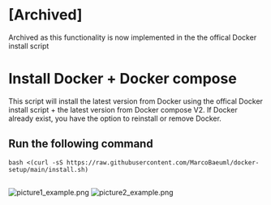 # [Archived]
Archived as this functionality is now implemented in the the offical Docker install script

# Install Docker + Docker compose

This script will install the latest version from Docker using the offical Docker install script + the latest version from Docker compose V2.
If Docker already exist, you have the option to reinstall or remove Docker.


## Run the following command
``` bash <(curl -sS https://raw.githubusercontent.com/MarcoBaeuml/docker-setup/main/install.sh) ```
##
<img src="https://raw.githubusercontent.com/MarcoBaeuml/docker-setup/main/images/picture1.png" alt="picture1_example.png" />
<img src="https://raw.githubusercontent.com/MarcoBaeuml/docker-setup/main/images/picture2.png" alt="picture2_example.png" />
